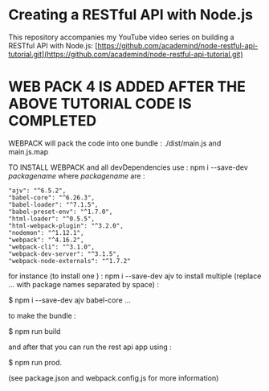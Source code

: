 # Creating a RESTful API with Node.js
This repository accompanies my YouTube video series on building a RESTful API with Node.js: [https://github.com/academind/node-restful-api-tutorial.git](https://github.com/academind/node-restful-api-tutorial.git)

 
 # WEB PACK  4  IS ADDED AFTER THE ABOVE TUTORIAL CODE IS COMPLETED

 WEBPACK will pack the code into one bundle : ./dist/main.js and main.js.map

TO INSTALL WEBPACK and all devDependencies use : npm i --save-dev _packagename_
where _packagename_ are :
  
    "ajv": "^6.5.2",
    "babel-core": "^6.26.3",
    "babel-loader": "^7.1.5",
    "babel-preset-env": "^1.7.0",
    "html-loader": "^0.5.5",
    "html-webpack-plugin": "^3.2.0",
    "nodemon": "^1.12.1",
    "webpack": "^4.16.2",
    "webpack-cli": "^3.1.0",
    "webpack-dev-server": "^3.1.5",
    "webpack-node-externals": "^1.7.2"

 for instance (to install one ) : npm i --save-dev ajv
 to install multiple (replace ... with package names separated by space) :

 $ npm i --save-dev ajv babel-core ...


 to make the bundle : 
 
 $ npm run build

 and after that you can run the rest api app using :

 $ npm run prod.

 (see package.json and webpack.config.js for more information)


